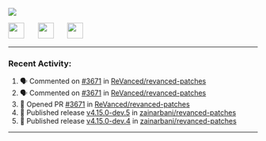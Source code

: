 <p align="left">
  <!-- Typing SVG by DenverCoder1 - https://github.com/DenverCoder1/readme-typing-svg -->
  <a href="https://github.com/DenverCoder1/readme-typing-svg">
    <img src="https://readme-typing-svg.demolab.com/?lines=Hello%2E%2E%2E;Im%20Zain;&font=Fira%20Code&center=false&width=440&height=45&color=00FFFF&vCenter=true&pause=1000&size=22" /></a>
</p>

<p align="left">
  <a href="https://www.youtube.com/@zainarbani"><img width="32px" src="https://www.freeiconspng.com/uploads/youtube-subscribe-png-youtube-subscribe-to-5.png"/></a>
  &#8287;&#8287;&#8287;&#8287;&#8287;
  <a href="https://discord.com/invite/4dMPpvKm"><img width="32px" src="https://www.freeiconspng.com/uploads/discord-icon-7.png"/></a>
  &#8287;&#8287;&#8287;&#8287;&#8287;
  <a href="https://t.me/AnotherZain"><img width="32px" src="https://www.freeiconspng.com/uploads/telegram-icon-1.png"></a>
</p>

---

<h3>Recent Activity:</h3>

<!-- https://github.com/jamesgeorge007/github-activity-readme -->
<!--START_SECTION:activity-->
1. 🗣 Commented on [#3671](https://github.com/ReVanced/revanced-patches/pull/3671#issuecomment-2365269069) in [ReVanced/revanced-patches](https://github.com/ReVanced/revanced-patches)
2. 🗣 Commented on [#3671](https://github.com/ReVanced/revanced-patches/pull/3671#issuecomment-2365266809) in [ReVanced/revanced-patches](https://github.com/ReVanced/revanced-patches)
3. 💪 Opened PR [#3671](https://github.com/ReVanced/revanced-patches/pull/3671) in [ReVanced/revanced-patches](https://github.com/ReVanced/revanced-patches)
4. 🚀 Published release [v4.15.0-dev.5](https://github.com/zainarbani/revanced-patches/releases/tag/v4.15.0-dev.5) in [zainarbani/revanced-patches](https://github.com/zainarbani/revanced-patches)
5. 🚀 Published release [v4.15.0-dev.4](https://github.com/zainarbani/revanced-patches/releases/tag/v4.15.0-dev.4) in [zainarbani/revanced-patches](https://github.com/zainarbani/revanced-patches)
<!--END_SECTION:activity-->

---
